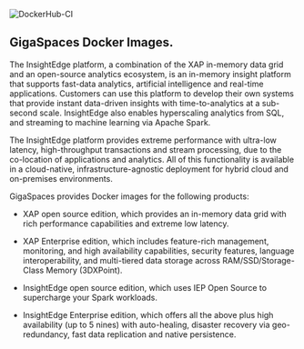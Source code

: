 ![DockerHub-CI](https://github.com/Gigaspaces/docker/workflows/DockerHub-CI/badge.svg)

##  GigaSpaces Docker Images.

The InsightEdge platform, a combination of the XAP in-memory data grid and an open-source analytics ecosystem, is an in-memory insight platform that supports fast-data analytics, artificial intelligence and real-time applications. Customers can use this platform to develop their own systems that provide instant data-driven insights with time-to-analytics at a sub-second scale. InsightEdge also enables hyperscaling analytics from SQL, and streaming to machine learning via Apache Spark.

The InsightEdge platform provides extreme performance with ultra-low latency, high-throughput transactions and stream processing, due to the co-location of applications and analytics. All of this functionality is available in a cloud-native, infrastructure-agnostic deployment for hybrid cloud and on-premises environments.

GigaSpaces provides Docker images for the following products:

- XAP open source edition, which  provides an in-memory data grid with rich performance capabilities and extreme low latency. 

- XAP Enterprise edition, which includes feature-rich management, monitoring, and high availability capabilities, security features, language interoperability, and multi-tiered data storage across RAM/SSD/Storage-Class Memory (3DXPoint).

- InsightEdge open source edition, which uses IEP Open Source to supercharge your Spark workloads.

- InsightEdge Enterprise edition, which offers all the above plus high availability (up to 5 nines) with auto-healing, disaster recovery via geo-redundancy, fast data replication and native persistence.




























































































































































